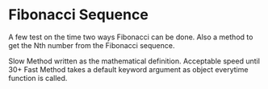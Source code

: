 # Fibonacci Sequence

A few test on the time two ways Fibonacci can be done.
Also a method to get the Nth number from the Fibonacci sequence.

Slow Method written as the mathematical definition. Acceptable speed until 30+
Fast Method takes a default keyword argument as object everytime function is called.
